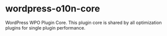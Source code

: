 # wordpress-o10n-core
WordPress WPO Plugin Core. This plugin core is shared by all optimization plugins for single plugin performance.
